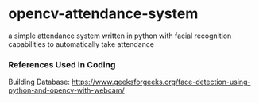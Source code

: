 # opencv-attendance-system
a simple attendance system written in python with facial recognition capabilities to automatically take attendance

### References Used in Coding
Building Database: https://www.geeksforgeeks.org/face-detection-using-python-and-opencv-with-webcam/
